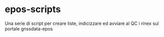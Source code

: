 # epos-scripts
Una serie di script per creare liste, indicizzare ed avviare al QC i rinex sul portale gnssdata-epos
